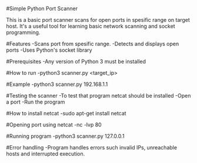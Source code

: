 #Simple Python Port Scanner

This is a basic port scanner scans for open ports in spesific range on target host.
It's a useful tool for learning basic network scanning and socket programming.

#Features
-Scans port from spesific range.
-Detects and displays open ports
-Uses Python's socket library

#Prerequisites
-Any version of Python 3 must be installed

#How to run
-python3 scanner.py <target_ip>

#Example
-python3 scanner.py 192.168.1.1

#Testing the scanner
-To test that program netcat should be installed
-Open a port
-Run the program

#How to install netcat
-sudo apt-get install netcat

#Opening port using netcat
-nc -lvp 80

#Running program
-python3 scanner.py 127.0.0.1

#Error handling
-Program handles errors such invalid IPs, unreachable hosts and interrupted execution.
